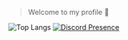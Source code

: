 > Welcome to my profile 👋

![Top Langs](https://github-readme-stats.vercel.app/api/top-langs/?username=oneheka&layout=compact&theme=merko)
[![Discord Presence](https://lanyard.cnrad.dev/api/758717520525000794?&bg=121613)](https://discord.com/users/758717520525000794)
